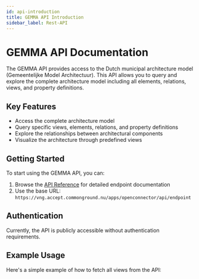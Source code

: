 ```yaml
---
id: api-introduction
title: GEMMA API Introduction
sidebar_label: Rest-API
---
```


# GEMMA API Documentation

The GEMMA API provides access to the Dutch municipal architecture model (Gemeentelijke Model Architectuur). This API allows you to query and explore the complete architecture model including all elements, relations, views, and property definitions.

## Key Features

- Access the complete architecture model
- Query specific views, elements, relations, and property definitions
- Explore the relationships between architectural components
- Visualize the architecture through predefined views

## Getting Started

To start using the GEMMA API, you can:

1. Browse the [API Reference](/api) for detailed endpoint documentation
2. Use the base URL: `https://vng.accept.commonground.nu/apps/openconnector/api/endpoint`

## Authentication

Currently, the API is publicly accessible without authentication requirements.

## Example Usage

Here's a simple example of how to fetch all views from the API:
